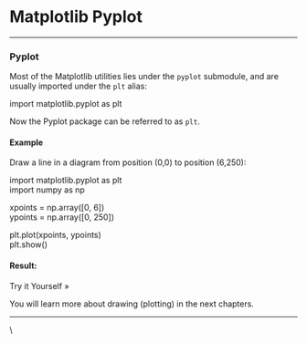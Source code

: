 # Matplotlib Pyplot

***

### Pyplot

Most of the Matplotlib utilities lies under the `pyplot` submodule, and are usually imported under the `plt` alias:

import matplotlib.pyplot as plt

Now the Pyplot package can be referred to as `plt`.

#### Example

Draw a line in a diagram from position (0,0) to position (6,250):

import matplotlib.pyplot as plt\
import numpy as np

xpoints = np.array(\[0, 6])\
ypoints = np.array(\[0, 250])

plt.plot(xpoints, ypoints)\
plt.show()

#### Result:

Try it Yourself »

You will learn more about drawing (plotting) in the next chapters.

***

\
